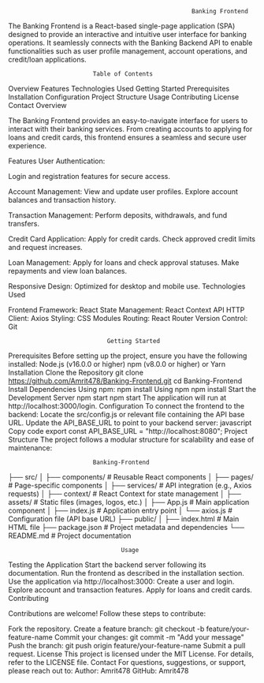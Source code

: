                                                         Banking Frontend
The Banking Frontend is a React-based single-page application (SPA) designed to provide an interactive and intuitive user interface for banking operations. It seamlessly connects with the Banking Backend API to enable functionalities such as user profile management, account operations, and credit/loan applications.


							Table of Contents
Overview
Features
Technologies Used
Getting Started
Prerequisites
Installation
Configuration
Project Structure
Usage
Contributing
License
Contact
								Overview

The Banking Frontend provides an easy-to-navigate interface for users to interact with their banking services. From creating accounts to applying for loans and credit cards, this frontend ensures a seamless and secure user experience.

Features
User Authentication:

Login and registration features for secure access.

Account Management:
View and update user profiles.
Explore account balances and transaction history.

Transaction Management:
Perform deposits, withdrawals, and fund transfers.

Credit Card Application:
Apply for credit cards.
Check approved credit limits and request increases.

Loan Management:
Apply for loans and check approval statuses.
Make repayments and view loan balances.

Responsive Design:
Optimized for desktop and mobile use.
Technologies Used

Frontend Framework: React
State Management: React Context API
HTTP Client: Axios
Styling: CSS Modules
Routing: React Router
Version Control: Git

								Getting Started

Prerequisites
Before setting up the project, ensure you have the following installed:
Node.js (v16.0.0 or higher)
npm (v8.0.0 or higher) or Yarn
Installation
Clone the Repository
git clone https://github.com/Amrit478/Banking-Frontend.git
cd Banking-Frontend
Install Dependencies
Using npm:
npm install
Using npm
npm install
Start the Development Server
 npm start
npm start
The application will run at http://localhost:3000/login.
Configuration
To connect the frontend to the backend:
Locate the src/config.js or relevant file containing the API base URL.
Update the API_BASE_URL to point to your backend server:
javascript
Copy code
export const API_BASE_URL = "http://localhost:8080";
Project Structure
The project follows a modular structure for scalability and ease of maintenance:

							Banking-Frontend
├── src/
│ ├── components/ # Reusable React components
│ ├── pages/ # Page-specific components
│ ├── services/ # API integration (e.g., Axios requests)
│ ├── context/ # React Context for state management
│ ├── assets/ # Static files (images, logos, etc.)
│ ├── App.js # Main application component
│ ├── index.js # Application entry point
│ └── axios.js # Configuration file (API base URL)
├── public/
│ ├── index.html # Main HTML file
├── package.json # Project metadata and dependencies
└── README.md # Project documentation

									Usage
Testing the Application
Start the backend server following its documentation.
Run the frontend as described in the installation section.
Use the application via http://localhost:3000:
Create a user and login.
Explore account and transaction features.
Apply for loans and credit cards.
									Contributing

Contributions are welcome! Follow these steps to contribute:

Fork the repository.
Create a feature branch:
git checkout -b feature/your-feature-name
Commit your changes:
git commit -m "Add your message"
Push the branch:
git push origin feature/your-feature-name
Submit a pull request.
License
This project is licensed under the MIT License. For details, refer to the LICENSE file.
Contact
For questions, suggestions, or support, please reach out to:
Author: Amrit478
GitHub: Amrit478

